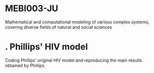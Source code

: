 # MEBI003-JU
Mathematical and computational modeling of various complex systems, covering diverse fields of natural and social sciences
# . Phillips' HIV model
Coding Phillips' original HIV model and reproducing the main results obtained by Phillips

